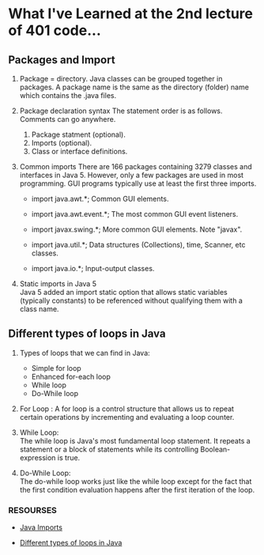 # What I've Learned at the 2nd lecture of 401 code...

## Packages and Import

1. Package = directory. Java classes can be grouped together in packages. A package name is the same as the directory (folder) name which contains the .java files. 

2. Package declaration syntax
 The statement order is as follows. Comments can go anywhere.
   1. Package statment (optional).
   2. Imports (optional).
   3. Class or interface definitions.

3. Common imports
  There are 166 packages containing 3279 classes and interfaces in Java 5. However, only a few packages are used in most programming. GUI programs typically use at least the first three imports. 

   * import java.awt.*; Common GUI elements.

   * import java.awt.event.*; The most common GUI event listeners.

   * import javax.swing.*; More common GUI elements. Note "javax".

   * import java.util.*; Data structures (Collections), time, Scanner, etc classes.

   * import java.io.*; Input-output classes.
 
4. Static imports in Java 5        
   Java 5 added an import static option that allows static variables (typically constants) to be referenced without qualifying them with a class name.

## Different types of loops in Java

1. Types of loops that we can find in Java:

   * Simple for loop
   * Enhanced for-each loop
   * While loop
   * Do-While loop

2. For Loop :                                                                                                       A for loop is a control structure that allows us to repeat certain operations by incrementing and evaluating a loop counter.

3. While Loop:              
The while loop is Java's most fundamental loop statement. It repeats a statement or a block of statements while its controlling Boolean-expression is true.

4. Do-While Loop:      
The do-while loop works just like the while loop except for the fact that the first condition evaluation happens after the first iteration of the loop.


### RESOURSES

- [Java Imports](https://perso.ensta-paris.fr/~diam/java/online/notes-java/language/10basics/import.html)

- [Different types of loops in Java](https://www.baeldung.com/java-loops)